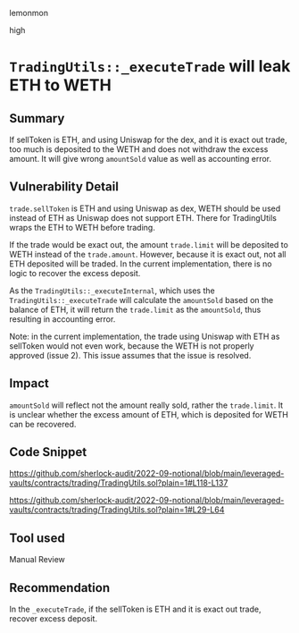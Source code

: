 lemonmon

high

# `TradingUtils::_executeTrade` will leak ETH to WETH

## Summary

If sellToken is ETH, and using Uniswap for the dex, and it is exact out trade, too much is deposited to the WETH and does not withdraw the excess amount. It will give wrong `amountSold` value as well as accounting error.

## Vulnerability Detail

`trade.sellToken` is ETH and using Uniswap as dex, WETH should be used instead of ETH as Uniswap does not support ETH. There for TradingUtils wraps the ETH to WETH before trading.

If the trade would be exact out, the amount `trade.limit` will be deposited to WETH instead of the `trade.amount`. However, because it is exact out, not all ETH deposited will be traded. In the current implementation, there is no logic to recover the excess deposit.

As the `TradingUtils::_executeInternal`, which uses the `TradingUtils::_executeTrade` will calculate the `amountSold` based on the balance of ETH, it will return the `trade.limit` as the `amountSold`, thus resulting in accounting error.

Note: in the current implementation, the trade using Uniswap with ETH as sellToken would not even work, because the WETH is not properly approved (issue 2). This issue assumes that the issue is resolved. 

## Impact

`amountSold` will reflect not the amount really sold, rather the `trade.limit`. It is unclear whether the excess amount of ETH, which is deposited for WETH can be recovered.

## Code Snippet

https://github.com/sherlock-audit/2022-09-notional/blob/main/leveraged-vaults/contracts/trading/TradingUtils.sol?plain=1#L118-L137

https://github.com/sherlock-audit/2022-09-notional/blob/main/leveraged-vaults/contracts/trading/TradingUtils.sol?plain=1#L29-L64


## Tool used

Manual Review

## Recommendation

In the `_executeTrade`, if the sellToken is ETH and it is exact out trade, recover excess deposit.
